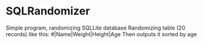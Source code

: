 # SQLRandomizer
Simple program, randomizing SQLLite database 
Randomizing table (20 records) like this:
#|Name|Weight|Height|Age
Then outputs it sorted by age
